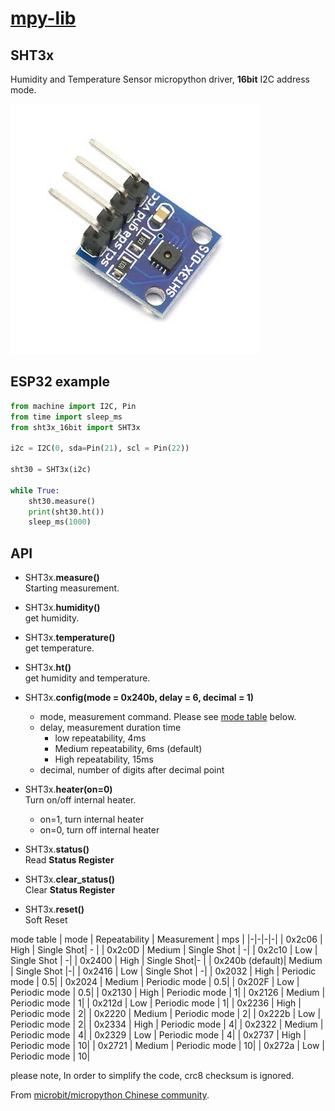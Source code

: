 # [mpy-lib](https://github.com/micropython-Chinese-Community/mpy-lib)

## SHT3x 

Humidity and Temperature Sensor micropython driver, **16bit** I2C address mode.

![](sht30.jpg)



## ESP32 example

```python
from machine import I2C, Pin
from time import sleep_ms
from sht3x_16bit import SHT3x

i2c = I2C(0, sda=Pin(21), scl = Pin(22))

sht30 = SHT3x(i2c)

while True:
    sht30.measure()
    print(sht30.ht())
    sleep_ms(1000)
```

## API

- SHT3x.**measure()**  
Starting measurement.

- SHT3x.**humidity()**  
get humidity.

- SHT3x.**temperature()**  
get temperature.

- SHT3x.**ht()**  
get humidity and temperature.

- SHT3x.**config(mode = 0x240b, delay = 6, decimal = 1)**  
  - mode, measurement command. Please see [mode table](#mode) below.
  - delay, measurement duration time
    - low repeatability, 4ms
    - Medium repeatability, 6ms (default)
    - High repeatability, 15ms 
  - decimal, number of digits after decimal point

- SHT3x.**heater(on=0)**  
Turn on/off internal heater.
  - on=1, turn internal heater
  - on=0, turn off internal heater

- SHT3x.**status()**  
Read **Status Register**

- SHT3x.**clear_status()**  
Clear **Status Register**

- SHT3x.**reset()**  
Soft Reset

<a name='mode'>mode table</a>
| mode | Repeatability | Measurement | mps |
|-|-|-|-|
| 0x2c06 | High | Single Shot| - |
| 0x2c0D | Medium | Single Shot | -|
| 0x2c10 |  Low | Single Shot | -|
| 0x2400 | High | Single Shot|- |
| 0x240b (default)| Medium | Single Shot |-|
| 0x2416 |  Low | Single Shot | -|
| 0x2032 | High | Periodic mode | 0.5|
| 0x2024 | Medium | Periodic mode | 0.5|
| 0x202F | Low | Periodic mode | 0.5|
| 0x2130 | High | Periodic mode | 1|
| 0x2126 | Medium | Periodic mode | 1|
| 0x212d | Low | Periodic mode | 1|
| 0x2236 | High | Periodic mode | 2|
| 0x2220 | Medium | Periodic mode | 2|
| 0x222b | Low | Periodic mode | 2|
| 0x2334 | High | Periodic mode | 4|
| 0x2322 | Medium | Periodic mode | 4|
| 0x2329 | Low | Periodic mode | 4|
| 0x2737 | High | Periodic mode | 10|
| 0x2721 | Medium | Periodic mode | 10|
| 0x272a | Low | Periodic mode | 10|  


please note, In order to simplify the code, crc8 checksum is ignored.

From [microbit/micropython Chinese community](https://www.micropython.org.cn).  
